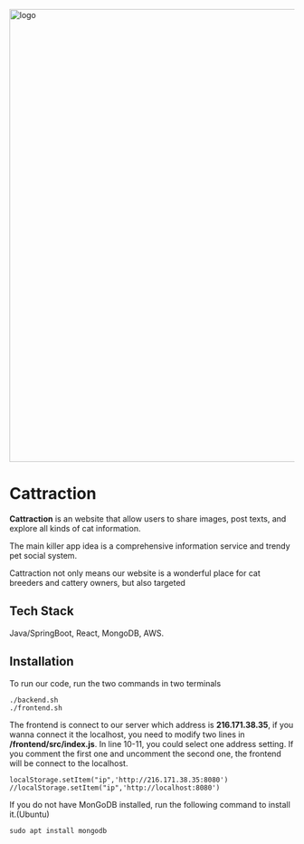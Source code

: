 <p align="left"><img width="800" alt="logo" src="https://user-images.githubusercontent.com/38336855/97132695-14c75e80-171e-11eb-997b-44e4ad28e193.png"></p>

# Cattraction

**Cattraction** is an website that allow users to share images, post texts, and explore all kinds of cat information.

The main killer app idea is a comprehensive information service and trendy pet social system.

Cattraction not only means our website is a wonderful place for cat breeders and cattery owners, but also targeted




## Tech Stack
Java/SpringBoot, React, MongoDB, AWS.

## Installation
To run our code, run the two commands in two terminals
```
./backend.sh
./frontend.sh
```
The frontend is connect to our server which address is **216.171.38.35**, if you wanna connect it the localhost, you need to modify two lines in **/frontend/src/index.js**. In line 10-11, you could select one address setting. If you comment the first one and uncomment the 
second one, the frontend will be connect to the localhost.
```
localStorage.setItem("ip",'http://216.171.38.35:8080')
//localStorage.setItem("ip",'http://localhost:8080')
```
If you do not have MonGoDB installed, run the following command to install it.(Ubuntu)
```
sudo apt install mongodb
```
